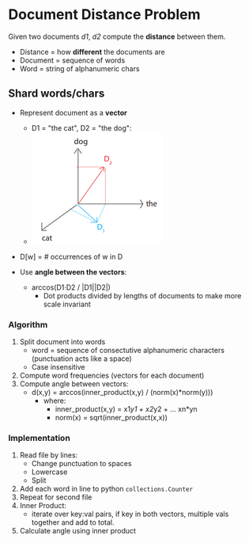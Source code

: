 # Document Distance Problem
Given two documents *d1*, *d2* compute the **distance** between them.
* Distance = how **different** the documents are
* Document = sequence of words
* Word = string of alphanumeric chars

## Shard words/chars
* Represent document as a **vector**
    * D1 = "the cat", D2 = "the dog":
    * ![](../images/2018-01-05-16-48-40.png)

* D[w] = # occurrences of w in D
* Use **angle between the vectors**:
    * arccos(D1&middot;D2 / |D1||D2|)
        * Dot products divided by lengths of documents to make more scale invariant
### Algorithm
1. Split document into words
    * word = sequence of consectutive alphanumeric characters (punctuation acts
    like a space)
    * Case insensitive
2. Compute word frequencies (vectors for each document)
3. Compute angle between vectors:
    * d(x,y) = arccos(inner_product(x,y) / (norm(x)*norm(y)))
        * where:
            * inner_product(x,y) = x1*y1 + x2*y2 + ... xn*yn
            * norm(x) = sqrt(inner_product(x,x))

### Implementation

1. Read file by lines:
    * Change punctuation to spaces
    * Lowercase
    * Split
2. Add each word in line to python `collections.Counter`
3. Repeat for second file
4. Inner Product:
    * iterate over key:val pairs, if key in both vectors, multiple vals together and add to total.
5. Calculate angle using inner product
